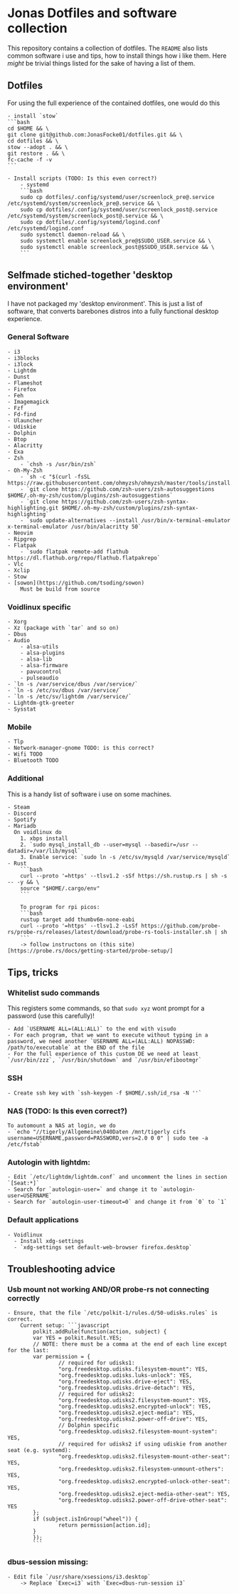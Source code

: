 # Jonas Dotfiles and software collection

This repository contains a collection of dotfiles.
The `README` also lists common software i use and tips, how to install things how i like them.
Here _might_ be trivial things listed for the sake of having a list of them.

## Dotfiles

For using the full experience of the contained dotfiles, one would do this

    - install `stow`
    ```bash
    cd $HOME && \
    git clone git@github.com:JonasFocke01/dotfiles.git && \
    cd dotfiles && \
    stow --adopt . && \
    git restore . && \
    fc-cache -f -v
    ```

    - Install scripts (TODO: Is this even correct?)
        - systemd
        ```bash
        sudo cp dotfiles/.config/systemd/user/screenlock_pre@.service /etc/systemd/system/screenlock_pre@.service && \
        sudo cp dotfiles/.config/systemd/user/screenlock_post@.service /etc/systemd/system/screenlock_post@.service && \
        sudo cp dotfiles/.config/systemd/logind.conf /etc/systemd/logind.conf
        sudo systemctl daemon-reload && \
        sudo systemctl enable screenlock_pre@$SUDO_USER.service && \
        sudo systemctl enable screenlock_post@$SUDO_USER.service && \
        ```

## Selfmade stiched-together 'desktop environment'

I have not packaged my 'desktop environment'. This is just a list of software, that converts barebones distros into a fully functional desktop experience.

### General Software

    - i3
    - i3blocks
    - i3lock
    - Lightdm
    - Dunst
    - Flameshot
    - Firefox
    - Feh
    - Imagemagick
    - Fzf
    - Fd-find
    - Ulauncher
    - Udiskie
    - Dolphin
    - Btop
    - Alacritty
    - Exa
    - Zsh
        - `chsh -s /usr/bin/zsh`
    - Oh-My-Zsh
        - `sh -c "$(curl -fsSL https://raw.githubusercontent.com/ohmyzsh/ohmyzsh/master/tools/install.sh)"`
        - `git clone https://github.com/zsh-users/zsh-autosuggestions $HOME/.oh-my-zsh/custom/plugins/zsh-autosuggestions`
        - `git clone https://github.com/zsh-users/zsh-syntax-highlighting.git $HOME/.oh-my-zsh/custom/plugins/zsh-syntax-highlighting`
        - `sudo update-alternatives --install /usr/bin/x-terminal-emulator x-terminal-emulator /usr/bin/alacritty 50`
    - Neovim
    - Ripgrep
    - Flatpak
        - `sudo flatpak remote-add flathub https://dl.flathub.org/repo/flathub.flatpakrepo`
    - Vlc
    - Xclip
    - Stow
    - [sowon](https://github.com/tsoding/sowon)
        Must be build from source

### Voidlinux specific

    - Xorg
    - Xz (package with `tar` and so on)
    - Dbus
    - Audio
        - alsa-utils
        - alsa-plugins
        - alsa-lib
        - alsa-firmware
        - pavucontrol
        - pulseaudio
    - `ln -s /var/service/dbus /var/service/`
    - `ln -s /etc/sv/dbus /var/service/`
    - `ln -s /etc/sv/lightdm /var/service/`
    - Lightdm-gtk-greeter
    - Sysstat

### Mobile

    - Tlp
    - Network-manager-gnome TODO: is this correct?
    - Wifi TODO
    - Bluetooth TODO

### Additional

This is a handy list of software i use on some machines.

    - Steam
    - Discord
    - Spotify
    - Mariadb
      On voidlinux do
        1. xbps install
        2. `sudo mysql_install_db --user=mysql --basedir=/usr --datadir=/var/lib/mysql`
        3. Enable service: `sudo ln -s /etc/sv/mysqld /var/service/mysqld`
    - Rust
        ```bash
        curl --proto '=https' --tlsv1.2 -sSf https://sh.rustup.rs | sh -s -- -y && \
        source "$HOME/.cargo/env"
        ```

        To program for rpi picos:
        ```bash
        rustup target add thumbv6m-none-eabi
        curl --proto '=https' --tlsv1.2 -LsSf https://github.com/probe-rs/probe-rs/releases/latest/download/probe-rs-tools-installer.sh | sh
        ```
        -> follow instructons on (this site)[https://probe.rs/docs/getting-started/probe-setup/]

## Tips, tricks

### Whitelist sudo commands

This registers some commands, so that `sudo xyz` wont prompt for a password (use this carefully)!

    - Add `USERNAME ALL=(ALL:ALL)` to the end with visudo
    - For each program, that we want to execute without typing in a password, we need another `USERNAME ALL=(ALL:ALL) NOPASSWD: /path/to/executable` at the END of the file
  	- For the full experience of this custom DE we need at least `/usr/bin/zzz`, `/usr/bin/shutdown` and `/usr/bin/efibootmgr`

### SSH

    - Create ssh key with `ssh-keygen -f $HOME/.ssh/id_rsa -N ''`

### NAS (TODO: Is this even correct?)

    To automount a NAS at login, we do
    - `echo "//tigerly/Allgemeine\040Daten /mnt/tigerly cifs username=USERNAME,password=PASSWORD,vers=2.0 0 0" | sudo tee -a /etc/fstab`

### Autologin with lightdm:

    - Edit `/etc/lightdm/lightdm.conf` and uncomment the lines in section `[Seat:*]`
    - Search for `autologin-user=` and change it to `autologin-user=USERNAME`
    - Search for `autologin-user-timeout=0` and change it from `0` to `1`

### Default applications

    - Voidlinux
      - Install xdg-settings
      - `xdg-settings set default-web-browser firefox.desktop`

## Troubleshooting advice

### Usb mount not working AND/OR probe-rs not connecting correctly

    - Ensure, that the file `/etc/polkit-1/rules.d/50-udisks.rules` is correct.
        Current setup: ```javascript
            polkit.addRule(function(action, subject) {
            var YES = polkit.Result.YES;
            // NOTE: there must be a comma at the end of each line except for the last:
            var permission = {
                    // required for udisks1:
                    "org.freedesktop.udisks.filesystem-mount": YES,
                    "org.freedesktop.udisks.luks-unlock": YES,
                    "org.freedesktop.udisks.drive-eject": YES,
                    "org.freedesktop.udisks.drive-detach": YES,
                    // required for udisks2:
                    "org.freedesktop.udisks2.filesystem-mount": YES,
                    "org.freedesktop.udisks2.encrypted-unlock": YES,
                    "org.freedesktop.udisks2.eject-media": YES,
                    "org.freedesktop.udisks2.power-off-drive": YES,
                    // Dolphin specific
                    "org.freedesktop.udisks2.filesystem-mount-system": YES,
                    // required for udisks2 if using udiskie from another seat (e.g. systemd):
                    "org.freedesktop.udisks2.filesystem-mount-other-seat": YES,
                    "org.freedesktop.udisks2.filesystem-unmount-others": YES,
                    "org.freedesktop.udisks2.encrypted-unlock-other-seat": YES,
                    "org.freedesktop.udisks2.eject-media-other-seat": YES,
                    "org.freedesktop.udisks2.power-off-drive-other-seat": YES
            };
            if (subject.isInGroup("wheel")) {
                    return permission[action.id];
            }
            });
            ```

### dbus-session missing:

    - Edit file `/usr/share/xsessions/i3.desktop`
        -> Replace `Exec=i3` with `Exec=dbus-run-session i3`

